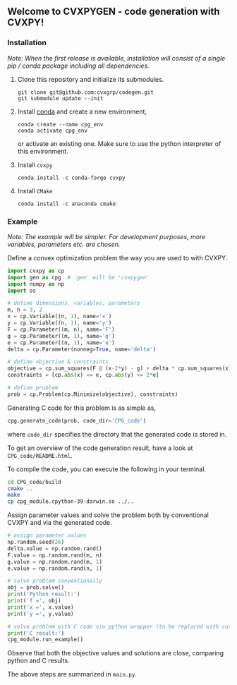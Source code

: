
## Welcome to CVXPYGEN - code generation with CVXPY!

### Installation

*Note: When the first release is available, installation will consist of a single pip / conda package including all dependencies.*

1. Clone this repository and initialize its submodules.
   ```
   git clone git@github.com:cvxgrp/codegen.git
   git submodule update --init
    ```


2. Install [conda](https://docs.conda.io/en/latest/) and create a new environment,
    ```
    conda create --name cpg_env
    conda activate cpg_env
    ```
    or activate an existing one. Make sure to use the python interpreter of this environment.
   

3. Install ``cvxpy``
    ```
   conda install -c conda-forge cvxpy
   ```
   

4. Install ``CMake``
    ```
   conda install -c anaconda cmake
    ```
   
### Example

*Note: The example will be simpler. For development purposes, more variables, parameters etc. are chosen.*

Define a convex optimization problem the way you are used to with CVXPY.

```python
import cvxpy as cp
import gen as cpg  # 'gen' will be 'cvxpygen'
import numpy as np
import os

# define dimensions, variables, parameters
m, n = 3, 2
x = cp.Variable((n, 1), name='x')
y = cp.Variable((n, 1), name='y')
F = cp.Parameter((m, n), name='F')
g = cp.Parameter((m, 1), name='g')
e = cp.Parameter((n, 1), name='e')
delta = cp.Parameter(nonneg=True, name='delta')

# define objective & constraints
objective = cp.sum_squares(F @ (x-2*y) - g) + delta * cp.sum_squares(x)
constraints = [cp.abs(x) <= e, cp.abs(y) <= 2*e]

# define problem
prob = cp.Problem(cp.Minimize(objective), constraints)
```

Generating C code for this problem is as simple as,

```python
cpg.generate_code(prob, code_dir='CPG_code')
```

where ``code_dir`` specifies the directory that the generated code is stored in.

To get an overview of the code generation result, have a look at `CPG_code/README.html`.

To compile the code, you can execute the following in your terminal.

```bash
cd CPG_code/build
cmake ..
make
cp cpg_module.cpython-39-darwin.so ../..
```

Assign parameter values and solve the problem both by conventional CVXPY and via the generated code.

```python
# assign parameter values
np.random.seed(26)
delta.value = np.random.rand()
F.value = np.random.rand(m, n)
g.value = np.random.rand(m, 1)
e.value = np.random.rand(n, 1)

# solve problem conventionally
obj = prob.solve()
print('Python result:')
print('f =', obj)
print('x =', x.value)
print('y =', y.value)

# solve problem with C code via python wrapper (to be replaced with custom solve method)
print('C result:')
cpg_module.run_example()
```

Observe that both the objective values and solutions are close, comparing python and C results.

The above steps are summarized in ``main.py``.